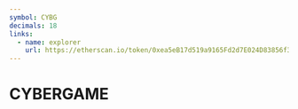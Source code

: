 ```yaml
---
symbol: CYBG
decimals: 18
links:
  - name: explorer
    url: https://etherscan.io/token/0xea5eB17d519a9165Fd2d7E024D83856f314958d1
---
```


# CYBERGAME
